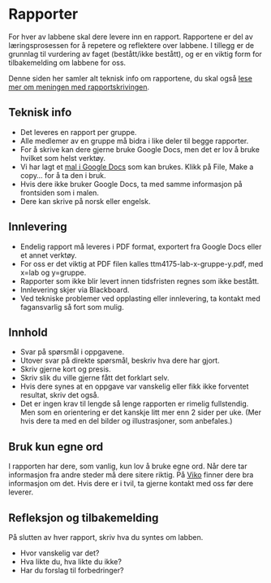 # Rapporter

For hver av labbene skal dere levere inn en rapport. Rapportene er del av læringsprosessen for å repetere og reflektere over labbene. I tillegg er de grunnlag til vurdering av faget (bestått/ikke bestått), og er en viktig form for tilbakemelding om labbene for oss.

Denne siden her samler alt teknisk info om rapportene, du skal også [lese mer om meningen med rapportskrivingen](../om-rapportskriving/). 

## Teknisk info

* Det leveres en rapport per gruppe.
* Alle medlemer av en gruppe må bidra i like deler til begge rapporter.
* For å skrive kan dere gjerne bruke Google Docs, men det er lov å bruke hvilket som helst verktøy.
* Vi har lagt et [mal i Google Docs](https://docs.google.com/document/d/1x8_8mBo4aPcozmXyrsjqivVjKW5vXxwN4EAglvT2pwk/edit?usp=sharing) som kan brukes. Klikk på File, Make a copy… for å ta den i bruk.
* Hvis dere ikke bruker Google Docs, ta med samme informasjon på frontsiden som i malen.
* Dere kan skrive på norsk eller engelsk.

## Innlevering

* Endelig rapport må leveres i PDF format, exportert fra Google Docs eller et annet verktøy.
* For oss er det viktig at PDF filen kalles ttm4175-lab-x-gruppe-y.pdf, med x=lab og y=gruppe.
* Rapporter som ikke blir levert innen tidsfristen regnes som ikke bestått.
* Innlevering skjer via Blackboard.
* Ved tekniske problemer ved opplasting eller innlevering, ta kontakt med fagansvarlig så fort som mulig.

## Innhold

* Svar på spørsmål i oppgavene.
* Utover svar på direkte spørsmål, beskriv hva dere har gjort.
* Skriv gjerne kort og presis.
* Skriv slik du ville gjerne fått det forklart selv.
* Hvis dere synes at en oppgave var vanskelig eller fikk ikke forventet resultat, skriv det også.
* Det er ingen krav til lengde så lenge rapporten er rimelig fullstendig. Men som en orientering er det kanskje litt mer enn 2 sider per uke. (Mer hvis dere ta med en del bilder og illustrasjoner, som anbefales.)

## Bruk kun egne ord

I rapporten har dere, som vanlig, kun lov å bruke egne ord.
Når dere tar informasjon fra andre steder må dere sitere riktig. På [Viko](http://www.ntnu.no/viko/oppgave/brukekilder) finner dere bra informasjon om det.
Hvis dere er i tvil, ta gjerne kontakt med oss før dere leverer.

## Refleksjon og tilbakemelding

På slutten av hver rapport, skriv hva du syntes om labben.
* Hvor vanskelig var det?
* Hva likte du, hva likte du ikke?
* Har du forslag til forbedringer?